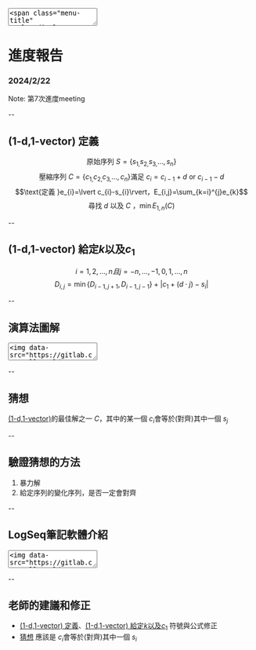 <textarea>
<span class="menu-title" style="display: none">2024/2/22</span>
</textarea>

# 進度報告
### 2024/2/22

Note:
第7次進度meeting

--

## (1-d,1-vector) 定義
$$\text{原始序列 }S=\left\lbrace s_{1,}s_{2,}s_{3,}\ldots,s_{n}\right\rbrace$$
$$\text{壓縮序列 }C=\left\lbrace c_{1,}c_{2,}c_{3,}\ldots,c_{n}\right\rbrace\text{滿足 }c_{i}=c_{i-1}+d\text{ or } c_{i-1}-d$$
$$\text{定義 }e_{i}=\lvert c_{i}-s_{i}\rvert，E_{i,j}=\sum_{k=i}^{j}e_{k}$$
$$\text{尋找 }d\text{ 以及 }C\text{ ，}\min E_{1,n}(C)$$

--

## (1-d,1-vector) 給定$k$以及$c_{1}$
$$i=1,2,\ldots,n且j=-n,\ldots,-1,0,1,\ldots,n$$
$$D_{i,j}=\min\left\lbrace D_{i-1,j+1},D_{i-1,j-1}\right\rbrace+\lvert c_1+\left(d\cdot j\right)-s_{i}\rvert$$

--

## 演算法圖解
<textarea>
<img data-src="https://gitlab.com/HelloWorldOvO/presentation-resource/-/raw/main/20240222/_1-d_1-vector__DP_algorithm_illustration.jpg" alt="(1-d,1-vector) DP algorithm illustration" class="r-stretch">
</textarea>

--

## 猜想
[(1-d,1-vector)](#/7/1)的最佳解之一 $C$，其中的某一個 $c_{i}$會等於(對齊)其中一個 $s_{j}$

--

## 驗證猜想的方法
1. 暴力解
2. 給定序列的變化序列，是否一定會對齊

--

## LogSeq筆記軟體介紹
<textarea>
<img data-src="https://gitlab.com/HelloWorldOvO/presentation-resource/-/raw/main/20240222/logseq_whiteboard.png" alt="LogSeq Whiteboard" class="r-stretch">
</textarea>

--

## 老師的建議和修正
+ [(1-d,1-vector) 定義](#/7/1)、[(1-d,1-vector) 給定$k$以及$c_{1}$](#/7/2) 符號與公式修正
+ [猜想](#/7/4) 應該是 $c_{i}$會等於(對齊)其中一個 $s_{i}$
